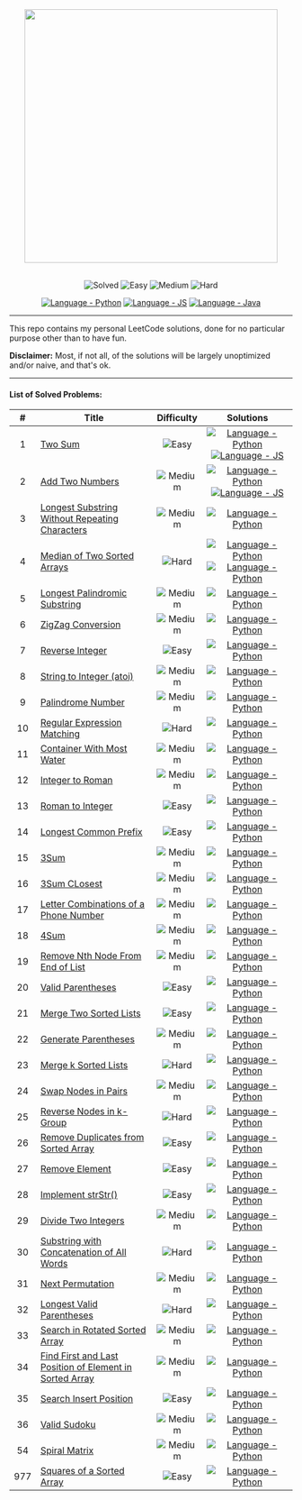 <div align="center">
<img src="https://assets.leetcode.com/static_assets/public/webpack_bundles/images/logo-dark.e99485d9b.svg" width="450" height="auto"/>
</div>

<br>

<div align="center">

![Solved](https://img.shields.io/badge/Solved-38/1650-337ab7.svg?style=flat) ![Easy](https://img.shields.io/badge/Easy-12-5cb85c.svg?style=flat) ![Medium](https://img.shields.io/badge/Medium-20-f0ad4e.svg?style=flat) ![Hard](https://img.shields.io/badge/Hard-6-d9534f.svg?style=flat)

[![Language - Python](https://img.shields.io/badge/Python-4b8bbe.svg?style=for-the-badge)](python/) [![Language - JS](https://img.shields.io/badge/JavaScript-f0db4f.svg?style=for-the-badge)](js/) [![Language - Java](https://img.shields.io/badge/Java-ed8b00.svg?style=for-the-badge)](java/) 

</div>

---

This repo contains my personal LeetCode solutions, done for no particular purpose other than to have fun.

**Disclaimer:** Most, if not all, of the solutions will be largely unoptimized and/or naive, and that's ok.

---

#### List of Solved Problems:

|  #  | Title | Difficulty | Solutions |
| :-: | ----- | :--------: | :-------: |
| 1 | [Two Sum](https://leetcode.com/problems/two-sum/) | ![Easy](https://img.shields.io/badge/Easy-5cb85c.svg?style=flat) | [![Language - Python](https://img.shields.io/badge/Python-4b8bbe.svg?style=flat-square)](python/1-two-sum.py) [![Language - JS](https://img.shields.io/badge/JS-f0db4f.svg?style=flat-square)](js/1-two-sum.js) |
| 2 | [Add Two Numbers](https://leetcode.com/problems/add-two-numbers) | ![Medium](https://img.shields.io/badge/Medium-f0ad4e.svg?style=flat) | [![Language - Python](https://img.shields.io/badge/Python-4b8bbe.svg?style=flat-square)](python/2-add-two-numbers.py) [![Language - JS](https://img.shields.io/badge/JS-f0db4f.svg?style=flat-square)](js/2-add-two-numbers.js) |
| 3 | [Longest Substring Without Repeating Characters](https://leetcode.com/problems/longest-substring-without-repeating-characters) | ![Medium](https://img.shields.io/badge/Medium-f0ad4e.svg?style=flat) | [![Language - Python](https://img.shields.io/badge/Python-4b8bbe.svg?style=flat-square)](python/3-longest-substring-without-repeating-characters.py) |
| 4 | [Median of Two Sorted Arrays](https://leetcode.com/problems/median-of-two-sorted-arrays) | ![Hard](https://img.shields.io/badge/Hard-d9534f.svg?style=flat) | [![Language - Python](https://img.shields.io/badge/Python-4b8bbe.svg?style=flat-square)](python/4-median-of-two-sorted-arrays.py) [![Language - Python](https://img.shields.io/badge/Java-ed8b00.svg?style=flat-square)](java/4-median-of-two-sorted-arrays.java) |
| 5 | [Longest Palindromic Substring](https://leetcode.com/problems/longest-palindromic-substring) | ![Medium](https://img.shields.io/badge/Medium-f0ad4e.svg?style=flat) | [![Language - Python](https://img.shields.io/badge/Python-4b8bbe.svg?style=flat-square)](python/5-longest-palindromic-substring.py) |
| 6 | [ZigZag Conversion](https://leetcode.com/problems/zigzag-conversion) | ![Medium](https://img.shields.io/badge/Medium-f0ad4e.svg?style=flat) | [![Language - Python](https://img.shields.io/badge/Python-4b8bbe.svg?style=flat-square)](python/6-zig-zag-conversion.py) |
| 7 | [Reverse Integer](https://leetcode.com/problems/reverse-integer) | ![Easy](https://img.shields.io/badge/Easy-5cb85c.svg?style=flat) | [![Language - Python](https://img.shields.io/badge/Python-4b8bbe.svg?style=flat-square)](python/7-reverse-integer.py) |
| 8 | [String to Integer (atoi)](https://leetcode.com/problems/string-to-integer-atoi) | ![Medium](https://img.shields.io/badge/Medium-f0ad4e.svg?style=flat) | [![Language - Python](https://img.shields.io/badge/Python-4b8bbe.svg?style=flat-square)](python/8-string-to-integer-atoi.py) |
| 9 | [Palindrome Number](https://leetcode.com/problems/palindrome-number) | ![Medium](https://img.shields.io/badge/Medium-f0ad4e.svg?style=flat) | [![Language - Python](https://img.shields.io/badge/Python-4b8bbe.svg?style=flat-square)](python/9-palindrome-number.py) |
| 10 | [Regular Expression Matching](https://leetcode.com/problems/regular-expression-matching) | ![Hard](https://img.shields.io/badge/Hard-d9534f.svg?style=flat) | [![Language - Python](https://img.shields.io/badge/Python-4b8bbe.svg?style=flat-square)](python/10-regular-expression-matching.py) |
| 11 | [Container With Most Water](https://leetcode.com/problems/container-with-most-water) | ![Medium](https://img.shields.io/badge/Medium-f0ad4e.svg?style=flat) | [![Language - Python](https://img.shields.io/badge/Python-4b8bbe.svg?style=flat-square)](python/11-container-with-most-water.py) |
| 12 | [Integer to Roman](https://leetcode.com/problems/integer-to-roman) | ![Medium](https://img.shields.io/badge/Medium-f0ad4e.svg?style=flat) | [![Language - Python](https://img.shields.io/badge/Python-4b8bbe.svg?style=flat-square)](python/12-integer-to-roman.py) |
| 13 | [Roman to Integer](https://leetcode.com/problems/roman-to-integer) | ![Easy](https://img.shields.io/badge/Easy-5cb85c.svg?style=flat) | [![Language - Python](https://img.shields.io/badge/Python-4b8bbe.svg?style=flat-square)](python/13-roman-to-integer.py) |
| 14 | [Longest Common Prefix](https://leetcode.com/problems/longest-common-prefix) | ![Easy](https://img.shields.io/badge/Easy-5cb85c.svg?style=flat) | [![Language - Python](https://img.shields.io/badge/Python-4b8bbe.svg?style=flat-square)](python/14-longest-common-prefix.py) |
| 15 | [3Sum](https://leetcode.com/problems/3sum) | ![Medium](https://img.shields.io/badge/Medium-f0ad4e.svg?style=flat) | [![Language - Python](https://img.shields.io/badge/Python-4b8bbe.svg?style=flat-square)](python/15-3sum.py) |
| 16 | [3Sum CLosest](https://leetcode.com/problems/3sum-closest) | ![Medium](https://img.shields.io/badge/Medium-f0ad4e.svg?style=flat) | [![Language - Python](https://img.shields.io/badge/Python-4b8bbe.svg?style=flat-square)](python/16-3sum-closest.py) |
| 17 | [Letter Combinations of a Phone Number](https://leetcode.com/problems/letter-combinations-of-a-phone-number) | ![Medium](https://img.shields.io/badge/Medium-f0ad4e.svg?style=flat) | [![Language - Python](https://img.shields.io/badge/Python-4b8bbe.svg?style=flat-square)](python/17-letter-combinations-of-a-phone-number.py) |
| 18 | [4Sum](https://leetcode.com/problems/4sum) | ![Medium](https://img.shields.io/badge/Medium-f0ad4e.svg?style=flat) | [![Language - Python](https://img.shields.io/badge/Python-4b8bbe.svg?style=flat-square)](python/18-4sum.py) |
| 19 | [Remove Nth Node From End of List](https://leetcode.com/problems/remove-nth-node-from-end-of-list) | ![Medium](https://img.shields.io/badge/Medium-f0ad4e.svg?style=flat) | [![Language - Python](https://img.shields.io/badge/Python-4b8bbe.svg?style=flat-square)](python/19-remove-nth-node-from-end-of-list.py) |
| 20 | [Valid Parentheses](https://leetcode.com/problems/valid-parentheses) | ![Easy](https://img.shields.io/badge/Easy-5cb85c.svg?style=flat) | [![Language - Python](https://img.shields.io/badge/Python-4b8bbe.svg?style=flat-square)](python/20-valid-parentheses.py) |
| 21 | [Merge Two Sorted Lists](https://leetcode.com/problems/merge-two-sorted-lists) | ![Easy](https://img.shields.io/badge/Easy-5cb85c.svg?style=flat) | [![Language - Python](https://img.shields.io/badge/Python-4b8bbe.svg?style=flat-square)](python/21-merge-two-sorted-lists.py) |
| 22 | [Generate Parentheses](https://leetcode.com/problems/generate-parentheses) | ![Medium](https://img.shields.io/badge/Medium-f0ad4e.svg?style=flat) | [![Language - Python](https://img.shields.io/badge/Python-4b8bbe.svg?style=flat-square)](python/22-generate-parentheses.py) |
| 23 | [Merge k Sorted Lists](https://leetcode.com/problems/merge-k-sorted-lists) | ![Hard](https://img.shields.io/badge/Hard-d9534f.svg?style=flat) | [![Language - Python](https://img.shields.io/badge/Python-4b8bbe.svg?style=flat-square)](python/23-merge-k-sorted-lists.py) |
| 24 | [Swap Nodes in Pairs](https://leetcode.com/problems/swap-nodes-in-pairs) | ![Medium](https://img.shields.io/badge/Medium-f0ad4e.svg?style=flat) | [![Language - Python](https://img.shields.io/badge/Python-4b8bbe.svg?style=flat-square)](python/24-swap-nodes-in-pairs.py) |
| 25 | [Reverse Nodes in k-Group](https://leetcode.com/problems/reverse-nodes-in-k-group) | ![Hard](https://img.shields.io/badge/Hard-d9534f.svg?style=flat) | [![Language - Python](https://img.shields.io/badge/Python-4b8bbe.svg?style=flat-square)](python/25-reverse-nodes-in-k-group.py) |
| 26 | [Remove Duplicates from Sorted Array](https://leetcode.com/problems/remove-duplicates-from-sorted-array) | ![Easy](https://img.shields.io/badge/Easy-5cb85c.svg?style=flat) | [![Language - Python](https://img.shields.io/badge/Python-4b8bbe.svg?style=flat-square)](python/26-remove-duplicates-from-sorted-array.py) |
| 27 | [Remove Element](https://leetcode.com/problems/remove-element) | ![Easy](https://img.shields.io/badge/Easy-5cb85c.svg?style=flat) | [![Language - Python](https://img.shields.io/badge/Python-4b8bbe.svg?style=flat-square)](python/27-remove-element.py) |
| 28 | [Implement strStr()](https://leetcode.com/problems/implement-strstr) | ![Easy](https://img.shields.io/badge/Easy-5cb85c.svg?style=flat) | [![Language - Python](https://img.shields.io/badge/Python-4b8bbe.svg?style=flat-square)](python/28-implement-strstr.py) |
| 29 | [Divide Two Integers](https://leetcode.com/problems/divide-two-integers) | ![Medium](https://img.shields.io/badge/Medium-f0ad4e.svg?style=flat) | [![Language - Python](https://img.shields.io/badge/Python-4b8bbe.svg?style=flat-square)](python/29-divide-two-integers.py) |
| 30 | [Substring with Concatenation of All Words](https://leetcode.com/problems/substring-with-concatenation-of-all-words) | ![Hard](https://img.shields.io/badge/Hard-d9534f.svg?style=flat) | [![Language - Python](https://img.shields.io/badge/Python-4b8bbe.svg?style=flat-square)](python/30-substring-with-concatenation-of-all-words.py) |
| 31 | [Next Permutation](https://leetcode.com/problems/next-permutation) | ![Medium](https://img.shields.io/badge/Medium-f0ad4e.svg?style=flat) | [![Language - Python](https://img.shields.io/badge/Python-4b8bbe.svg?style=flat-square)](python/31-next-permutation.py) |
| 32 | [Longest Valid Parentheses](https://leetcode.com/problems/longest-valid-parentheses) | ![Hard](https://img.shields.io/badge/Hard-d9534f.svg?style=flat) | [![Language - Python](https://img.shields.io/badge/Python-4b8bbe.svg?style=flat-square)](python/32-longest-valid-parentheses.py) |
| 33 | [Search in Rotated Sorted Array](https://leetcode.com/problems/search-in-rotated-sorted-array) | ![Medium](https://img.shields.io/badge/Medium-f0ad4e.svg?style=flat) | [![Language - Python](https://img.shields.io/badge/Python-4b8bbe.svg?style=flat-square)](python/33-search-in-rotated-array.py) |
| 34 | [Find First and Last Position of Element in Sorted Array](https://leetcode.com/problems/find-first-and-last-position-of-element-in-sorted-array) | ![Medium](https://img.shields.io/badge/Medium-f0ad4e.svg?style=flat) | [![Language - Python](https://img.shields.io/badge/Python-4b8bbe.svg?style=flat-square)](python/34-find-first-and-last-position-of-element-in-sorted-array.py) |
| 35 | [Search Insert Position](https://leetcode.com/problems/search-insert-position) | ![Easy](https://img.shields.io/badge/Easy-5cb85c.svg?style=flat) | [![Language - Python](https://img.shields.io/badge/Python-4b8bbe.svg?style=flat-square)](python/35-search-insert-position.py) |
| 36 | [Valid Sudoku](https://leetcode.com/problems/valid-sudoku) | ![Medium](https://img.shields.io/badge/Medium-f0ad4e.svg?style=flat) | [![Language - Python](https://img.shields.io/badge/Python-4b8bbe.svg?style=flat-square)](python/36-valid-sudoku.py) |
| 54 | [Spiral Matrix](https://leetcode.com/problems/spiral-matrix) | ![Medium](https://img.shields.io/badge/Medium-f0ad4e.svg?style=flat) | [![Language - Python](https://img.shields.io/badge/Python-4b8bbe.svg?style=flat-square)](python/54-spiral-matrix.py) |
| 977 | [Squares of a Sorted Array](https://leetcode.com/problems/squares-of-a-sorted-array/) | ![Easy](https://img.shields.io/badge/Easy-5cb85c.svg?style=flat) | [![Language - Python](https://img.shields.io/badge/Python-4b8bbe.svg?style=flat-square)](python/977-squares-of-a-sorted-array.py) |
